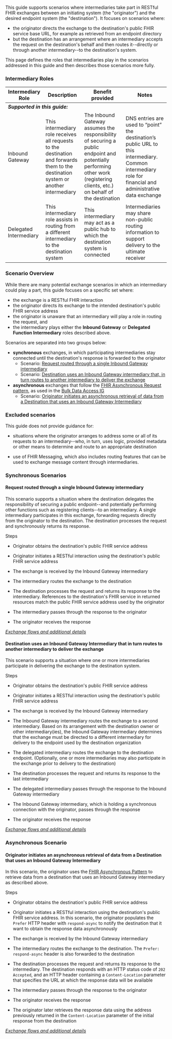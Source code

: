 This guide supports scenarios where intermediaries take part in RESTful FHIR exchanges between an initiating system (the "originator") and the desired endpoint system (the "destination").  It focuses on scenarios where:

- the originator directs the exchange to the destination's public FHIR service base URL, for example as retrieved from an endpoint directory
- but the destination has an arrangement where an intermediary accepts the request on the destination's behalf and then routes it--directly or through another intermediary--to the destination's system.

This page defines the roles that intermediaries play in the scenarios addressed in this guide and then describes those scenarios more fully.

### Intermediary Roles

<table class="grid">
  <thead>
    <tr>
      <th>Intermediary  Role</th>
      <th>Description</th>
      <th>Benefit provided</th>
      <th>Notes</th>
    </tr>
  </thead>
  <tbody>
    <tr>
      <td colspan="4"><strong><em>Supported in this guide:</em></strong></td>
    </tr>
    <tr>
      <td>Inbound  Gateway</td>
      <td>This intermediary role receives all requests to the destination and  forwards them to the destination system or another intermediary</td>
      <td>The Inbound Gateway assumes the responsibility of securing a public endpoint and potentially performing other work (registering clients, etc.) on behalf of the destination</td>
      <td>DNS entries are used to “point” the destination’s public URL to this intermediary. Common intermediary role for financial and administrative data exchange</td>
    </tr>
    <tr>
      <td>Delegated  Intermediary</td>
      <td>This intermediary role assists in routing from a different intermediary to the destination system</td>
      <td>This intermediary may act as a public hub to which the destination system is connected</td>
      <td>Intermediaries may share non-public routing information to support delivery to the ultimate receiver</td>
    </tr>
  </tbody>
</table>




<p></p>

### Scenario Overview

While there are many potential exchange scenarios in which an intermediary could play a part, this guide focuses on a specific set where:

- the exchange is a RESTful FHIR interaction
- the originator directs its exchange to the intended destination's public FHIR service address
- the originator is unaware that an intermediary will play a role in routing the request, and
- the intermediary plays either the **Inbound Gateway** or **Delegated Function Intermediary** roles described above.

Scenarios are separated into two groups below:

- **synchronous** exchanges, in which participating intermediaries stay connected until the destination's response is forwarded to the originator
  - Scenario: [Request routed through a single Inbound Gateway intermediary](#request-routed-through-a-single-inbound-gateway-intermediary)
  - Scenario: [Destination uses an Inbound Gateway intermediary that, in turn routes to another intermediary to deliver the exchange](#destination-uses-an-inbound-gateway-intermediary-that-in-turn-routes-to-another-intermediary-to-deliver-the-exchange)
- **asynchronous** exchanges that follow the [FHIR Asynchronous Request pattern](http://hl7.org/fhir/async.html), as used in the [Bulk Data Access IG](https://hl7.org/fhir/uv/bulkdata/index.html)
  - Scenario: [Originator initiates an asynchronous retrieval of data from a Destination that uses an Inbound Gateway Intermediary](#originator-initiates-an-asynchronous-retrieval-of-data-from-a-destination-that-uses-an-inbound-gateway-intermediary)

<p></p>

### Excluded scenarios 

This guide does not provide guidance for: 

- situations where the originator arranges to address some or all of its requests to an intermediary--who, in turn, uses logic, provided metadata or other means to determine and route to an appropriate destination

- use of FHIR Messaging, which also includes routing features that can be used to exchange message content through intermediaries.

<p></p>

### Synchronous Scenarios

<p></p>

#### Request routed through a single Inbound Gateway intermediary 

This scenario supports a situation where the destination delegates the responsibility of securing a public endpoint--and potentially performing other functions such as registering clients--to an intermediary. A single intermediary participates in this exchange, forwarding requests directly from the originator to the destination. The destination processes the request and synchronously returns its response.

Steps

- Originator obtains the destination's public FHIR service address

- Originator initiates a RESTful interaction using the destination's public FHIR service address

- The exchange is received by the Inbound Gateway intermediary

- The intermediary routes the exchange to the destination

- The destination processes the request and returns its response to the intermediary. References to the destination's FHIR service in returned resources match the public FHIR service address used by the originator

- The intermediary passes through the response to the originator

- The originator receives the response

*[Exchange flows and additional details](specification.html#scenario-request-routed-through-a-single-inbound-gateway-intermediary)*

<p></p>

#### Destination uses an Inbound Gateway Intermediary that in turn routes to another intermediary to deliver the exchange

This scenario supports a situation where one or more intermediaries participate in delivering the exchange to the destination system. 

Steps

- Originator obtains the destination's public FHIR service address

- Originator initiates a RESTful interaction using the destination's public FHIR service address

- The exchange is received by the Inbound Gateway intermediary

- The Inbound Gateway intermediary routes the exchange to a second intermediary. Based on its arrangement with the destination owner or other intermediary(ies), the Inbound Gateway intermediary determines that the exchange must be directed to a different intermediary for delivery to the endpoint used by the destination organization

- The delegated intermediary routes the exchange to the destination endpoint. (Optionally, one or more intermediaries may also participate in the exchange prior to delivery to the destination)

- The destination processes the request and returns its response to the last intermediary

- The delegated intermediary passes through the response to the Inbound Gateway intermediary

- The Inbound Gateway intermediary, which is holding a synchronous connection with the originator, passes through the response

- The originator receives the response

*[Exchange flows and additional details](specification.html#scenario-destination-uses-an-inbound-gateway-intermediary-that-in-turn-routes-through-another-intermediary-to-deliver-the-exchange)*

<p></p>

### Asynchronous Scenario

#### Originator initiates an asynchronous retrieval of data from a Destination that uses an Inbound Gateway Intermediary

In this scenario, the originator uses the [FHIR Asynchronous Pattern](https://www.hl7.org/fhir/async.html) to retrieve data from a destination that uses an Inbound Gateway intermediary as described above. 

Steps

- Originator obtains the destination's public FHIR service address

- Originator initiates a RESTful interaction using the destination's public FHIR service address. In this scenario, the originator populates the `Prefer` HTTP header with `respond-async` to notify the destination that it want to obtain the response data asynchronously

- The exchange is received by the Inbound Gateway intermediary

- The intermediary routes the exchange to the destination. The `Prefer: respond-async` header is also forwarded to the destination

- The destination processes the request and returns its response to the intermediary. The destination responds with an HTTP status code of `202 Accepted`, and an HTTP header containing a `Content-Location` parameter that specifies the URL at which the response data will be available

- The intermediary passes through the response to the originator

- The originator receives the response

- The originator later retrieves the response data using the address previously returned in the `Content-Location` parameter of the initial response from the destination

*[Exchange flows and additional details](specification.html#scenario-originator-initiates-an-asynchronous-retrieval-of-data-from-a-destination-that-uses-an-inbound-gateway-intermediary)*

<br/>